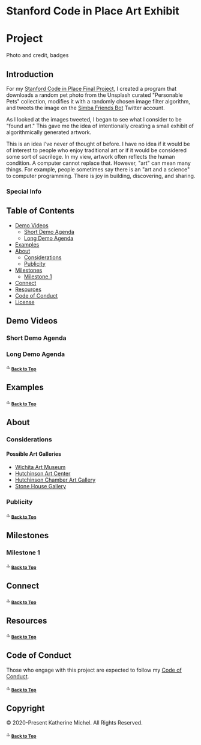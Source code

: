 # Stanford Code in Place Art Exhibit

# Project

Photo and credit, badges

## Introduction

For my [Stanford Code in Place Final Project](https://github.com/KatherineMichel/stanford-code-in-place-final-project), I created a program that downloads a random pet photo from the Unsplash curated "Personable Pets" collection, modifies it with a randomly chosen image filter algorithm, and tweets the image on the [Simba Friends Bot](https://twitter.com/SimbaFriendsBot) Twitter account.

As I looked at the images tweeted, I began to see what I consider to be "found art." This gave me the idea of intentionally creating a small exhibit of algorithmically generated artwork. 

This is an idea I've never of thought of before. I have no idea if it would be of interest to people who enjoy traditional art or if it would be considered some sort of sacrilege. In my view, artwork often reflects the human condition. A computer cannot replace that. However, "art" can mean many things. For example, people sometimes say there is an "art and a science" to computer programming. There is joy in building, discovering, and sharing. 

### Special Info

Table of Contents
-----------------

* [Demo Videos](#demo-videos)
  * [Short Demo Agenda](#short-demo-agenda)
  * [Long Demo Agenda](#long-demo-agenda)
* [Examples](#examples)
* [About](#about)
  * [Considerations](#considerations)
  * [Publicity](#publicity)
* [Milestones](#milestones)
  * [Milestone 1](#milestone-1)
* [Connect](#connect)
* [Resources](#resources)
* [Code of Conduct](#code-of-conduct)
* [License](#license)

## Demo Videos

### Short Demo Agenda

### Long Demo Agenda

:top: <sub>[**Back to Top**](#table-of-contents)</sub>

## Examples

:top: <sub>[**Back to Top**](#table-of-contents)</sub>

## About
  
### Considerations

#### Possible Art Galleries

* [Wichita Art Museum](https://www.wichitaartmuseum.org/)
* [Hutchinson Art Center](https://www.hutchinsonartcenter.net/)
* [Hutchinson Chamber Art Gallery](https://www.hutchgov.com/1225/Chamber-Art-Gallery)
* [Stone House Gallery](https://www.fredoniakschamber.org/the-stone-house-gallery.html)

### Publicity

:top: <sub>[**Back to Top**](#table-of-contents)</sub>

## Milestones

### Milestone 1

:top: <sub>[**Back to Top**](#table-of-contents)</sub>

## Connect

:top: <sub>[**Back to Top**](#table-of-contents)</sub>

## Resources

:top: <sub>[**Back to Top**](#table-of-contents)</sub>

## Code of Conduct

Those who engage with this project are expected to follow my [Code of Conduct](https://github.com/KatherineMichel/.github/blob/master/CODE_OF_CONDUCT.md). 

:top: <sub>[**Back to Top**](#table-of-contents)</sub>

## Copyright

© 2020-Present Katherine Michel. All Rights Reserved.

:top: <sub>[**Back to Top**](#table-of-contents)</sub>
